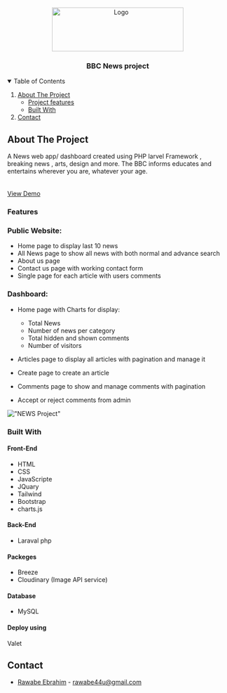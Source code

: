 <!-- PROJECT LOGO -->
<br />
<p align="center">
  <a href="https://github.com/Ahmed-Almutairi/Twitter">
    <img src="https://user-images.githubusercontent.com/82483633/127213445-31b1e96b-3a25-4bb0-9630-56f7dfb28a27.png" alt="Logo" width="300" height="100">
  </a>
  <h3 align="center">BBC News project </h3>
</p>
<!-- TABLE OF CONTENTS -->
<details open="open">
  <summary>Table of Contents</summary>
  <ol>
    <li>
      <a href="#about-the-project">About The Project</a>
      <ul>
        <li><a href="#features">Project features</a></li>
        <li><a href="#built-with">Built With</a></li>
      </ul>
    </li>
    <li><a href="#contact">Contact</a></li>
  </ol>
</details>
<!-- ABOUT THE PROJECT -->

## About The Project
<p >
A News web app/ dashboard  created using PHP larvel Framework , breaking news , arts, design and more. The BBC informs educates and entertains wherever you are, whatever your age. 
    <br />
    </a>
    <br />
    <br />
    <a href="http://5e0e1fd89793.ngrok.io/">View Demo </a>
  </p>

### Features
### Public Website:
- Home page to display last 10 news
- All News page to show all news with both normal and advance search
- About us page
- Contact us page with working contact form
- Single page for each article with users comments  

### Dashboard:
- Home page with Charts for display:
   - Total News
   - Number of news per category
   - Total hidden and shown comments
   - Number of visitors

- Articles page to display all articles with pagination and manage it
- Create page to create an article 
- Comments page to show and manage comments with pagination 
- Accept or reject comments from admin

!["NEWS Project"](https://user-images.githubusercontent.com/82483633/127213445-31b1e96b-3a25-4bb0-9630-56f7dfb28a27.png)

### Built With
#### Front-End  
 - HTML
 - CSS
 - JavaScripte
 - JQuary
 - Tailwind
 - Bootstrap 
 - charts.js

#### Back-End 
 - Laraval php 
 #### Packeges
 - Breeze
 - Cloudinary (Image API service)
#### Database
 - MySQL

 #### Deploy using
 Valet

## Contact

- [Rawabe Ebrahim](https://www.linkedin.com/in/rawabe-ebrahim-68775716b/) -  rawabe44u@gmail.com
